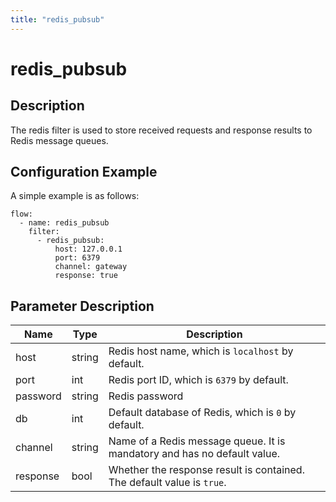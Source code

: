 ```yaml
---
title: "redis_pubsub"
---
```


# redis_pubsub

## Description

The redis filter is used to store received requests and response results to Redis message queues.

## Configuration Example

A simple example is as follows:

```
flow:
  - name: redis_pubsub
    filter:
      - redis_pubsub:
          host: 127.0.0.1
          port: 6379
          channel: gateway
          response: true
```

## Parameter Description

| Name     | Type   | Description                                                              |
| -------- | ------ | ------------------------------------------------------------------------ |
| host     | string | Redis host name, which is `localhost` by default.                        |
| port     | int    | Redis port ID, which is `6379` by default.                               |
| password | string | Redis password                                                           |
| db       | int    | Default database of Redis, which is `0` by default.                      |
| channel  | string | Name of a Redis message queue. It is mandatory and has no default value. |
| response | bool   | Whether the response result is contained. The default value is `true`.   |
